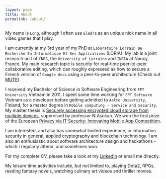 ```yaml
---
layout: page
title: About
permalink: /about/
---
```


My name is `Long`, although I often use `Eledra` as an unique nick name in all video games that I play. 

I am currently at my 3rd year of my PhD at `Laboratoire Lorrain De Recherche En Informatique Et Ses Applications` (LORIA). My lab is a joint research unit of `CNRS`, the `University of Lorraine` and `INRIA` at Nancy, France. My main research topic is security for real-time peer-to-peer collaborative editing, which can roughly expressed as how to secure a French version of `Google docs` using a peer-to-peer architecture (Check out [MUTE](https://github.com/coast-team/mute)).

I received my Bachelor of Science in Software Engineering from `FPT University` Vietnam in 2011. I spent some time working for `FPT Software` Vietnam as a developer before getting admitted to `Aalto University`, Finland, for a master degree in `Mobile computing - Service and Security`. My master thesis is [Securely accessing encrypted cloud storage from multiple devices](https://ssg.aalto.fi/projects/omnishare/), supervised by professor N.Asokan. We won the first prize of the European [Privacy via IT Security: Innovating Mobile App Competition](https://mappingtheinternet.eu/Privacy-via-IT-Security-Innovating-Mobile-App-Competition-is-launched).

I am interested, and also has somewhat limited experience, in information security in general, applied cryptography and blockchain technology. I am also an enthusiastic about software architecture design and hackathons - which I regularly attend, and sometimes won.

For my complete CV, please take a look at my [LinkedIn](https://www.linkedin.com/in/eledra/) or email me directly.

My leisure time activities include, but not limited to, playing Dota2, RPGs, reading fantasy novels, watching culinary art videos and thriller movies.